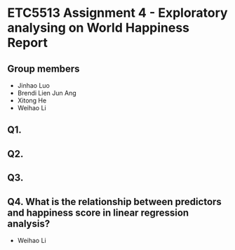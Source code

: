# ETC5513 Assignment 4 - Exploratory analysing on World Happiness Report

## Group members
- Jinhao Luo
- Brendi Lien Jun Ang
- Xitong He
- Weihao Li


## Q1.

## Q2.

## Q3.

## Q4. What is the relationship between predictors and happiness score in linear regression analysis?
- Weihao Li